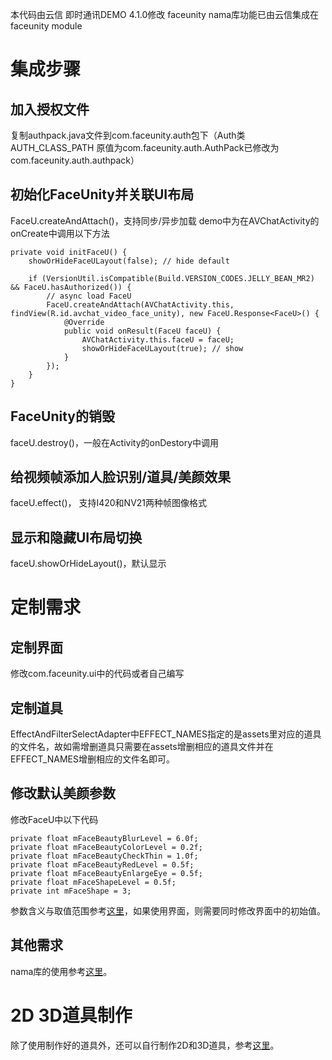 本代码由云信 即时通讯DEMO 4.1.0修改
faceunity nama库功能已由云信集成在faceunity module
# 集成步骤
## 加入授权文件
复制authpack.java文件到com.faceunity.auth包下（Auth类AUTH_CLASS_PATH 原值为com.faceunity.auth.AuthPack已修改为com.faceunity.auth.authpack）
## 初始化FaceUnity并关联UI布局
FaceU.createAndAttach()，支持同步/异步加载
demo中为在AVChatActivity的onCreate中调用以下方法
~~~
private void initFaceU() {
    showOrHideFaceULayout(false); // hide default

    if (VersionUtil.isCompatible(Build.VERSION_CODES.JELLY_BEAN_MR2) && FaceU.hasAuthorized()) {
        // async load FaceU
        FaceU.createAndAttach(AVChatActivity.this, findView(R.id.avchat_video_face_unity), new FaceU.Response<FaceU>() {
            @Override
            public void onResult(FaceU faceU) {
                AVChatActivity.this.faceU = faceU;
                showOrHideFaceULayout(true); // show
            }
        });
    }
}
~~~
## FaceUnity的销毁
faceU.destroy()，一般在Activity的onDestory中调用
## 给视频帧添加人脸识别/道具/美颜效果
faceU.effect()， 支持I420和NV21两种帧图像格式
## 显示和隐藏UI布局切换
faceU.showOrHideLayout()，默认显示
# 定制需求
## 定制界面
修改com.faceunity.ui中的代码或者自己编写
## 定制道具
EffectAndFilterSelectAdapter中EFFECT_NAMES指定的是assets里对应的道具的文件名，故如需增删道具只需要在assets增删相应的道具文件并在EFFECT_NAMES增删相应的文件名即可。
## 修改默认美颜参数
修改FaceU中以下代码
~~~
private float mFaceBeautyBlurLevel = 6.0f;
private float mFaceBeautyColorLevel = 0.2f;
private float mFaceBeautyCheckThin = 1.0f;
private float mFaceBeautyRedLevel = 0.5f;
private float mFaceBeautyEnlargeEye = 0.5f;
private float mFaceShapeLevel = 0.5f;
private int mFaceShape = 3;
~~~
参数含义与取值范围参考[这里](http://www.faceunity.com/technical/android-beauty.html)，如果使用界面，则需要同时修改界面中的初始值。
## 其他需求

nama库的使用参考[这里](http://www.faceunity.com/technical/android-api.html)。

# 2D 3D道具制作

除了使用制作好的道具外，还可以自行制作2D和3D道具，参考[这里](http://www.faceunity.com/technical/fueditor-intro.html)。
